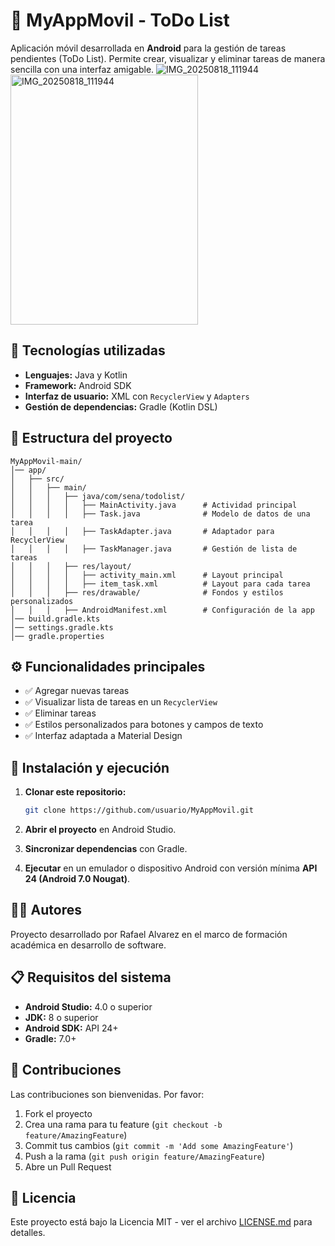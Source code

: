 # 📱 MyAppMovil - ToDo List

Aplicación móvil desarrollada en **Android** para la gestión de tareas pendientes (ToDo List). Permite crear, visualizar y eliminar tareas de manera sencilla con una interfaz amigable.
![IMG_20250818_111944](https://github.com/user-attachments/assets/a27fc075-c4b2-4d8f-8305-4801ac1fb904)
<img src="https://github.com/user-attachments/assets/a27fc075-c4b2-4d8f-8305-4801ac1fb904" alt="IMG_20250818_111944" width="300" height="400">



## 🚀 Tecnologías utilizadas

- **Lenguajes:** Java y Kotlin
- **Framework:** Android SDK
- **Interfaz de usuario:** XML con `RecyclerView` y `Adapters`
- **Gestión de dependencias:** Gradle (Kotlin DSL)

## 📂 Estructura del proyecto

```
MyAppMovil-main/
│── app/
│   ├── src/
│   │   ├── main/
│   │   │   ├── java/com/sena/todolist/
│   │   │   │   ├── MainActivity.java      # Actividad principal
│   │   │   │   ├── Task.java              # Modelo de datos de una tarea
│   │   │   │   ├── TaskAdapter.java       # Adaptador para RecyclerView
│   │   │   │   ├── TaskManager.java       # Gestión de lista de tareas
│   │   │   ├── res/layout/
│   │   │   │   ├── activity_main.xml      # Layout principal
│   │   │   │   ├── item_task.xml          # Layout para cada tarea
│   │   │   ├── res/drawable/              # Fondos y estilos personalizados
│   │   │   ├── AndroidManifest.xml        # Configuración de la app
│── build.gradle.kts
│── settings.gradle.kts
│── gradle.properties
```

## ⚙️ Funcionalidades principales

- ✅ Agregar nuevas tareas
- ✅ Visualizar lista de tareas en un `RecyclerView`
- ✅ Eliminar tareas
- ✅ Estilos personalizados para botones y campos de texto
- ✅ Interfaz adaptada a Material Design

## 📲 Instalación y ejecución

1. **Clonar este repositorio:**
   ```bash
   git clone https://github.com/usuario/MyAppMovil.git
   ```

2. **Abrir el proyecto** en Android Studio.

3. **Sincronizar dependencias** con Gradle.

4. **Ejecutar** en un emulador o dispositivo Android con versión mínima **API 24 (Android 7.0 Nougat)**.

## 👨‍💻 Autores

Proyecto desarrollado por Rafael Alvarez en el marco de formación académica en desarrollo de software.

## 📋 Requisitos del sistema

- **Android Studio:** 4.0 o superior
- **JDK:** 8 o superior
- **Android SDK:** API 24+
- **Gradle:** 7.0+

## 🤝 Contribuciones

Las contribuciones son bienvenidas. Por favor:

1. Fork el proyecto
2. Crea una rama para tu feature (`git checkout -b feature/AmazingFeature`)
3. Commit tus cambios (`git commit -m 'Add some AmazingFeature'`)
4. Push a la rama (`git push origin feature/AmazingFeature`)
5. Abre un Pull Request

## 📄 Licencia

Este proyecto está bajo la Licencia MIT - ver el archivo [LICENSE.md](LICENSE.md) para detalles.
